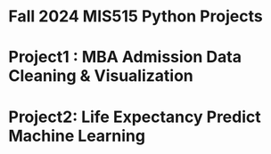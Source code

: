 # Fall 2024 MIS515 Python Projects
# Project1 : MBA Admission Data Cleaning & Visualization
# Project2: Life Expectancy Predict Machine Learning
